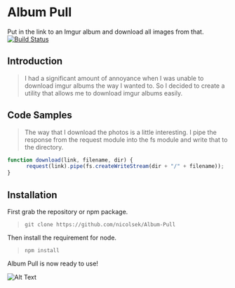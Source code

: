 # Album Pull
Put in the link to an Imgur album and download all images from that. [![Build Status](https://travis-ci.org/nicolsek/Album-Pull.svg?branch=master)](https://travis-ci.org/nicolsek/Album-Pull)

## Introduction

> I had a significant amount of annoyance when I was unable to download imgur albums the way I wanted to. So I decided to create a utility that allows me to download imgur albums easily. 

## Code Samples

> The way that I download the photos is a little interesting. I pipe the response from the request module into the fs module and write that to the directory.
```javascript
function download(link, filename, dir) {
      request(link).pipe(fs.createWriteStream(dir + "/" + filename));
}
```

## Installation

First grab the repository or npm package.
> `git clone https://github.com/nicolsek/Album-Pull`

Then install the requirement for node.
> `npm install`

Album Pull is now ready to use!

![Alt Text](https://media.giphy.com/media/4tHeTWcjmRRII/giphy.gif)
